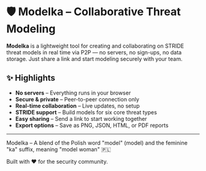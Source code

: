 # 🛡️ Modelka – Collaborative Threat Modeling

**Modelka** is a lightweight tool for creating and collaborating on STRIDE threat models in real time via P2P — no servers, no sign-ups, no data storage. Just share a link and start modeling securely with your team.

## ✨ Highlights

* **No servers** – Everything runs in your browser
* **Secure & private** – Peer-to-peer connection only
* **Real-time collaboration** – Live updates, no setup
* **STRIDE support** – Build models for six core threat types
* **Easy sharing** – Send a link to start working together
* **Export options** – Save as PNG, JSON, HTML, or PDF reports

---

Modelka – A blend of the Polish word "model" (model) and the feminine "ka" suffix, meaning "model woman" 🇵🇱

Built with ❤️ for the security community.
